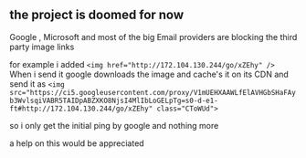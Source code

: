 ## the project is doomed for now 

Google , Microsoft and most of the big Email providers are blocking the third party image links 

for example i added `<img href="http://172.104.130.244/go/xZEhy" />`
When i send it google downloads the image and cache's it on its CDN and send it as `<img src="https://ci5.googleusercontent.com/proxy/V1mUEHXAAWLfElAVHGbSHaFAyb3WvlsqiVABR5TAIDpABZXKO8NjsI4MlIbLoGELpTg=s0-d-e1-ft#http://172.104.130.244/go/xZEhy" class="CToWUd">
`

so i only get the initial ping by google and nothing more

a help on this would be appreciated 
